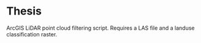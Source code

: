 # Thesis
ArcGIS LiDAR point cloud filtering script. Requires a LAS file and a landuse classification raster.
